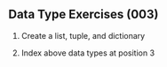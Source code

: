 ## Data Type Exercises (003)

1. Create a list, tuple, and dictionary
   
2. Index above data types at position 3